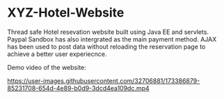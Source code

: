 # XYZ-Hotel-Website
Thread safe Hotel resevation website built using Java EE and servlets. Paypal Sandbox has also intergrated as the main payment method. AJAX has been used to post data without reloading the reservation page to achieve a better user experiecnce.

Demo video of the website:


https://user-images.githubusercontent.com/32706881/173386879-85231708-654d-4e89-b0d9-3dcd4ea109dc.mp4

